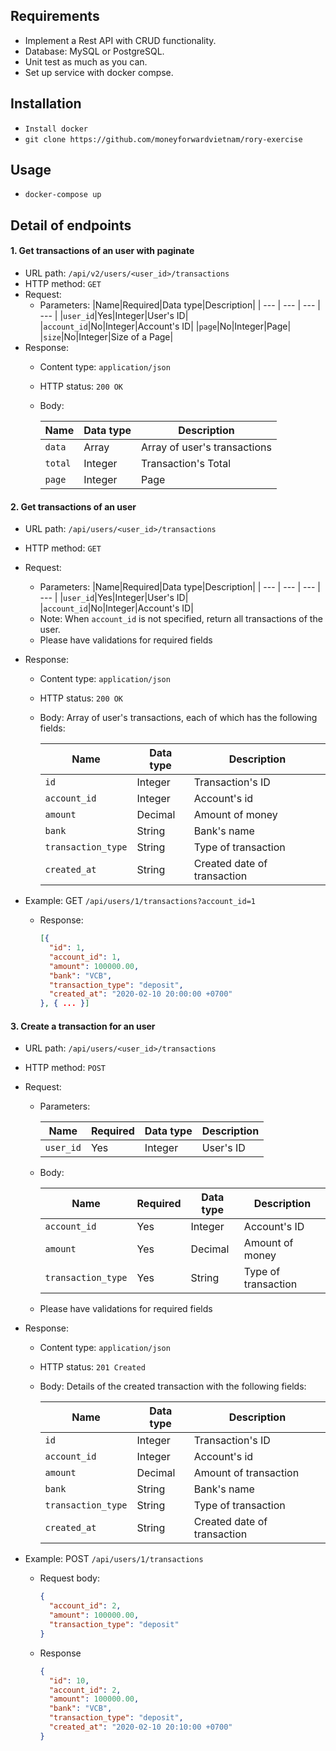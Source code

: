 ## Requirements

- Implement a Rest API with CRUD functionality. 
- Database: MySQL or PostgreSQL.
- Unit test as much as you can.
- Set up service with docker compse.

## Installation

- `Install docker`
- `git clone https://github.com/moneyforwardvietnam/rory-exercise`

## Usage
- `docker-compose up`

## Detail of endpoints

#### 1. Get transactions of an user with paginate

- URL path: `/api/v2/users/<user_id>/transactions`
- HTTP method: `GET`
- Request:
    - Parameters:
        |Name|Required|Data type|Description|
        | --- | --- | --- | --- |
        |`user_id`|Yes|Integer|User's ID|
        |`account_id`|No|Integer|Account's ID|
        |`page`|No|Integer|Page|
        |`size`|No|Integer|Size of a Page|
- Response:
    - Content type: `application/json` 
    - HTTP status: `200 OK`
    - Body:

        |Name|Data type|Description|
        | --- | --- | --- |
        | `data` |Array| Array of user's transactions |
        | `total` |Integer| Transaction's Total |
        | `page` |Integer| Page |

#### 2. Get transactions of an user

- URL path: `/api/users/<user_id>/transactions`
- HTTP method: `GET`
- Request:
    - Parameters:
        |Name|Required|Data type|Description|
        | --- | --- | --- | --- |
        |`user_id`|Yes|Integer|User's ID|
        |`account_id`|No|Integer|Account's ID|
    - Note: When `account_id` is not specified, return all transactions of the user.
    - Please have validations for required fields

- Response:
    - Content type: `application/json` 
    - HTTP status: `200 OK`
    - Body: Array of user's transactions, each of which has the following fields:

        |Name|Data type|Description|
        | --- | --- | --- |
        | `id` |Integer| Transaction's ID |
        | `account_id` |Integer| Account's id |
        | `amount` |Decimal| Amount of money |
        | `bank` |String| Bank's name |
        | `transaction_type` |String| Type of transaction |
        | `created_at` |String| Created date of transaction |

- Example:  GET `/api/users/1/transactions?account_id=1`
  - Response:
    ```json
    [{
      "id": 1,
      "account_id": 1,
      "amount": 100000.00,
      "bank": "VCB",
      "transaction_type": "deposit",
      "created_at": "2020-02-10 20:00:00 +0700"
    }, { ... }]
    ```

#### 3. Create a transaction for an user
- URL path: `/api/users/<user_id>/transactions`
- HTTP method: `POST`
- Request:
    - Parameters:

        |Name|Required|Data type|Description|
        | --- | --- | --- | --- |
        |`user_id`|Yes|Integer|User's ID|

    - Body:

        |Name|Required|Data type|Description|
        | --- | --- | --- | --- |
        |`account_id`|Yes|Integer|Account's ID|
        | `amount`|Yes|Decimal| Amount of money |
        | `transaction_type`|Yes |String| Type of transaction |
    - Please have validations for required fields

- Response:
    - Content type: `application/json` 
    - HTTP status: `201 Created`
    - Body: Details of the created transaction with the following fields:

        |Name|Data type|Description|
        | --- | --- | --- |
        | `id` |Integer| Transaction's ID |
        | `account_id` |Integer| Account's id |
        | `amount` |Decimal| Amount of transaction |
        | `bank` |String| Bank's name |
        | `transaction_type` |String| Type of transaction |
        | `created_at` |String| Created date of transaction |

- Example: POST `/api/users/1/transactions`
  - Request body:
    ```json
    {
      "account_id": 2,
      "amount": 100000.00,
      "transaction_type": "deposit"
    }
     ```  
  - Response
    ```json
    {
      "id": 10,
      "account_id": 2,
      "amount": 100000.00,
      "bank": "VCB",
      "transaction_type": "deposit",
      "created_at": "2020-02-10 20:10:00 +0700"
    }
    ```
